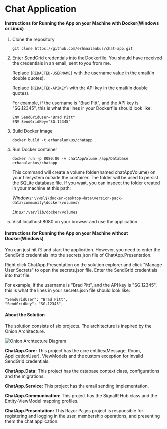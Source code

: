 ﻿# Chat Application

#### Instructions for Running the App on your Machine with Docker(Windows or Linux)

1. Clone the repository

	`git clone https://github.com/erhanalankus/chat-app.git`

2. Enter SendGrid credentials into the Dockerfile. You should have received the credentials in an email, sent to you from me.
	
	Replace `{REDACTED-USERNAME}` with the username value in the email(in double quotes).
	
	Replace `{REDACTED-APIKEY}` with the API key in the email(in double quotes).

	For example, if the username is "Brad Pitt", and the API key is "SG.12345", this is what the lines in your Dockerfile should look like:

	```
	ENV SendGridUser="Brad Pitt"
	ENV SendGridKey="SG.12345"
	```

3. Build Docker image

	`docker build -t erhanalankus/chatapp .`

4. Run Docker container

	`docker run -p 8080:80 -v chatAppVolume:/app/Database erhanalankus/chatapp`

	This command will create a volume folder(named chatAppVolume) on your filesystem outside the container. The folder will be used to persist the SQLite database file. If you want, you can inspect the folder created in your machine at this path:

	*Windows:* `\\wsl$\docker-desktop-data\version-pack-data\community\docker\volumes\`

	*Linux:* `/var/lib/docker/volumes`

5. Visit localhost:8080 on your browser and use the application.


#### Instructions for Running the App on your Machine without Docker(Windows)

You can just hit `F5` and start the application. However, you need to enter the SendGrid credentials into the secrets.json file of ChatApp.Presentation.

Right click ChatApp.Presentation on the solution explorer and click "Manage User Secrets" to open the secrets.json file. Enter the SendGrid credentials into that file.

For example, if the username is "Brad Pitt", and the API key is "SG.12345", this is what the lines in your secrets.json file should look like:

```
"SendGridUser": "Brad Pitt",
"SendGridKey": "SG.12345",
```


#### About the Solution

The solution consists of six projects. The architecture is inspired by the Onion Architecture.

![Onion Archtecture Diagram](http://yunus.hacettepe.edu.tr/~erhan03/img/onion.png)

**ChatApp.Core:** This project has the core entities(Message, Room, ApplicationUser), ViewModels and the custom exception for invalid SendGrid credentials.

**ChatApp.Data:** This project has the database context class, configurations and the migrations.

**ChatApp.Service:** This project has the email sending implementation.

**ChatApp.Communication:** This project has the SignalR Hub class and the Entity-ViewModel mapping profiles.

**ChatApp.Presentation:** This Razor Pages project is responsible for registering and logging in the user, membership operations, and presenting them the chat application.